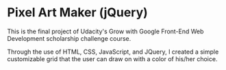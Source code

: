 # Pixel Art Maker (jQuery)

This is the final project of Udacity's Grow with Google Front-End Web Development scholarship challenge course.

Through the use of HTML, CSS, JavaScript, and JQuery, I created a simple customizable grid that the user can draw on with a color of his/her choice.
